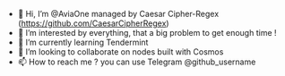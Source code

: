- 👋 Hi, I’m @AviaOne managed by Caesar Cipher-Regex (https://github.com/CaesarCipherRegex)
- 👀 I’m interested by everything, that a big problem to get enough time !
- 🌱 I’m currently learning Tendermint
- 💞️ I’m looking to collaborate on nodes built with Cosmos
- 📫 How to reach me ? you can use Telegram @github_username

<!---
AviaOne/AviaOne is a ✨ special ✨ repository because its `README.md` (this file) appears on your GitHub profile.
You can click the Preview link to take a look at your changes.
--->
